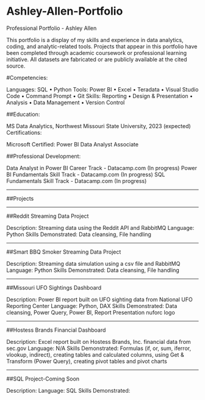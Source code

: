 # Ashley-Allen-Portfolio
Professional Portfolio - Ashley Allen

This portfolio is a display of my skills and experience in data analytics, coding, and analytic-related tools. Projects that appear in this portfolio have been completed through academic coursework or professional learning initiative. All datasets are fabricated or are publicly available at the cited source.

#Competencies:

Languages: SQL • Python 
Tools: Power BI • Excel • Teradata • Visual Studio Code • Command Prompt • Git
Skills: Reporting • Design & Presentation • Analysis • Data Management • Version Control

##Education:

MS Data Analytics, Northwest Missouri State University, 2023 (expected)
Certifications:

Microsoft Certified: Power BI Data Analyst Associate

##Professional Development:

Data Analyst in Power BI Career Track - Datacamp.com (In progress)
Power BI Fundamentals Skill Track - Datacamp.com (In progress)
SQL Fundamentals Skill Track - Datacamp.com (In progress)

***********************************************************************************************************************************************************************
##Projects
***********************************************************************************************************************************************************************
##Reddit Streaming Data Project

Description: Streaming data using the Reddit API and RabbitMQ 
Language: Python 
Skills Demonstrated: Data cleansing, File handling 

***********************************************************************************************************************************************************************
##Smart BBQ Smoker Streaming Data Project

Description: Streaming data simulation using a csv file and RabbitMQ
Language: Python
Skills Demonstrated: Data cleansing, File handling

***********************************************************************************************************************************************************************
##Missouri UFO Sightings Dashboard

Description: Power BI report built on UFO sighting data from National UFO Reporting Center
Language: Python, DAX
Skills Demonstrated: Data cleansing, Power Query, Power BI, Report Presentation
nuforc logo

***********************************************************************************************************************************************************************
##Hostess Brands Financial Dashboard

Description: Excel report built on Hostess Brands, Inc. financial data from sec.gov
Language: N/A
Skills Demonstrated: Formulas (if, or, sum, iferror, vlookup, indirect), creating tables and calculated columns, using Get & Transform (Power Query), creating pivot tables and pivot charts

***********************************************************************************************************************************************************************
##SQL Project-Coming Soon

Description:
Language: SQL
Skills Demonstrated:
